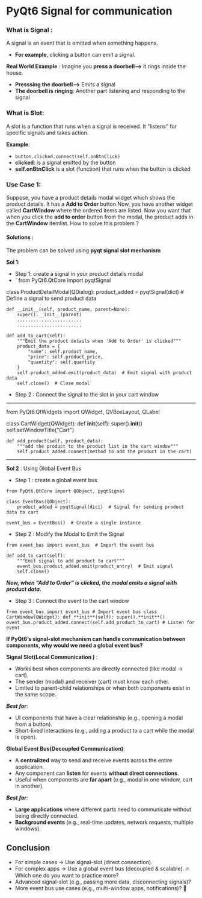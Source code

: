 # PyQt6 Signal for communication

### What is Signal :

A signal is an event that is emitted when something happens.

- **For example**, clicking a button can emit a signal.

**Real World Example** :
Imagine you **press a doorbell-->** it rings inside the house.

- **Presssing the doorbell-->** Emits a signal
- **The doorbell is ringing**: Another part listening and responding to the signal

### What is Slot:

A slot is a function that runs when a signal is received.
It "listens" for specific signals and takes action.

**Example**:

- `button.clicked.connect(self.onBtnClick)`
- **clicked**: is a signal emitted by the button
- **self.onBtnClick** is a slot (function) that runs when the button is clicked

### Use Case 1:

Suppose, you have a product details modal widget which shows the product details. It has a **Add to Order** button.Now, you have another widget called **CartWindow** where the ordered items are listed. Now you want that when you click the **add to order** button from the modal, the product adds in the **CartWindow** itemlist. How to solve this problem ?

#### Solutions :

The problem can be solved using **pyqt signal slot mechanism**

**Sol 1:**

- Step 1: create a signal in your product details modal
- `
  from PyQt6.QtCore import pyqtSignal

class ProductDetailModal(QDialog):
product_added = pyqtSignal(dict) # Define a signal to send product data

    def __init__(self, product_name, parent=None):
        super().__init__(parent)
        ........................
        ........................

    def add_to_cart(self):
        """Emit the product details when 'Add to Order' is clicked"""
        product_data = {
            "name": self.product_name,
            "price": self.product_price,
            "quantity": self.quantity
        }
        self.product_added.emit(product_data)  # Emit signal with product data
        self.close()  # Close modal`

- Step 2 : Connect the signal to the slot in your cart window

---

from PyQt6.QtWidgets import QWidget, QVBoxLayout, QLabel

class CartWidget(QWidget):
def **init**(self):
super().**init**()
self.setWindowTitle("Cart")

    def add_product(self, product_data):
        """add the product to the product list in the cart window"""
        self.product_added.connect(method to add the product in the cart)

---

**Sol 2** : Using Global Event Bus

- Step 1 : create a global event bus

```
from PyQt6.QtCore import QObject, pyqtSignal

class EventBus(QObject):
    product_added = pyqtSignal(dict)  # Signal for sending product data to cart

event_bus = EventBus()  # Create a single instance
```

- Step 2 : Modify the Modal to Emit the Signal

```
from event_bus import event_bus  # Import the event bus

def add_to_cart(self):
    """Emit signal to add product to cart"""
    event_bus.product_added.emit(product_entry)  # Emit signal
    self.close()
```

**_Now, when "Add to Order" is clicked, the modal emits a signal with product data._**

- Step 3 : Connect the event to the cart window

`from event_bus import event_bus # Import event bus
class CartWindow(QWidget):
def **init**(self):
super().**init**()
event_bus.product_added.connect(self.add_product_to_cart) # Listen for event`

**If PyQt6’s signal-slot mechanism can handle communication between components, why would we need a global event bus?**

**Signal Slot(Local Communication )** :

- Works best when components are directly connected (like modal → cart).
- The sender (modal) and receiver (cart) must know each other.
- Limited to parent-child relationships or when both components exist in the same scope.

**_Best for_**:

- UI components that have a clear relationship (e.g., opening a modal from a button).
- Short-lived interactions (e.g., adding a product to a cart while the modal is open).

**Global Event Bus(Decoupled Communication)**:

- A **centralized** way to send and receive events across the entire application.
- Any component can **listen** for events **without direct connections**.
- Useful when components are **far apart** (e.g., modal in one window, cart in another).

**_Best for_**:

- **Large applications** where different parts need to communicate without being directly connected.
- **Background events** (e.g., real-time updates, network requests, multiple windows).

## Conclusion

- For simple cases → Use signal-slot (direct connection).
- For complex apps → Use a global event bus (decoupled & scalable).
  🔥 Which one do you want to practice more?
- Advanced signal-slot (e.g., passing more data, disconnecting signals)?
- More event bus use cases (e.g., multi-window apps, notifications)? 🚀
